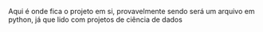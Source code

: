 Aqui é onde fica o projeto em si, provavelmente sendo será um arquivo em python, já que lido com projetos de ciência de dados